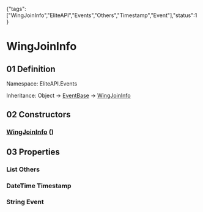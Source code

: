{"tags":["WingJoinInfo","EliteAPI","Events","Others","Timestamp","Event"],"status":1}

# WingJoinInfo

## 01 Definition

Namespace: <span class='code'>EliteAPI.Events</span>

Inheritance: <span class='code'>Object</span> → <span class='code'>[EventBase](../../EliteAPI/Events/EventBase.html)</span> → <span class='code'>[WingJoinInfo](../../EliteAPI/Events/WingJoinInfo.html)</span>

## 02 Constructors

### <span class='code'>[WingJoinInfo](../../EliteAPI/Events/WingJoinInfo.html)</span> ()

## 03 Properties

### <span class='code'>List<String></span> Others

### <span class='code'>DateTime</span> Timestamp

### <span class='code'>String</span> Event

